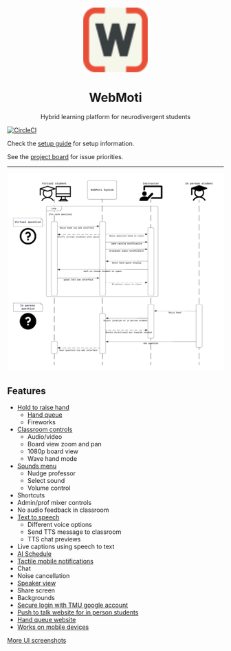 <p align="center">
  <img src="webmoti-react/public/favicon.svg" alt="Logo" width="150" height="150"/>
</p>

<h1 align="center">WebMoti</h1>

<p align="center"> Hybrid learning platform for neurodivergent students </p>

[![CircleCI](https://dl.circleci.com/status-badge/img/circleci/MQ5eZhP43vsLasGai1Wvc2/HVEDn43Bb981mJ5jVSE4on/tree/main.svg?style=svg&circle-token=CCIPRJ_QkKWgL2GxrDkMMYfFFf4A7_7d93e63b48c75bad00c9edfa79431f677df9a132)](https://dl.circleci.com/status-badge/redirect/circleci/MQ5eZhP43vsLasGai1Wvc2/HVEDn43Bb981mJ5jVSE4on/tree/main)

Check the [setup guide](setup.md) for setup information.

See the [project board](https://github.com/orgs/IMDC/projects/2) for issue priorities.

---

![Sequence Diagram](webmoti-react/docs/sequence_diagram.png)

## Features

- [Hold to raise hand](webmoti-react/docs/raise_hand.png)
  - [Hand queue](setup.md#queue)
  - Fireworks
- [Classroom controls](webmoti-react/docs/controls_menu.png)
  - Audio/video
  - Board view zoom and pan
  - 1080p board view
  - Wave hand mode
- [Sounds menu](webmoti-react/docs/audio_notification.png)
  - Nudge professor
  - Select sound
  - Volume control
- Shortcuts
- Admin/prof mixer controls
- No audio feedback in classroom
- [Text to speech](webmoti-react/docs/tts.png)
  - Different voice options
  - Send TTS message to classroom
  - TTS chat previews
- Live captions using speech to text
- [AI Schedule](webmoti-react/docs/set_schedule.png)
- [Tactile mobile notifications](setup.md#tactile-notifications)
- Chat
- Noise cancellation
- [Speaker view](webmoti-react/docs/speaker_view.png)
- Share screen
- Backgrounds
- [Secure login with TMU google account](webmoti-react/docs/login_screen.png)
- [Push to talk website for in person students](webmoti-react/docs/hand_server/push_to_talk_on.png)
- [Hand queue website](webmoti-react/docs/hand_server/hand_queue.png)
- [Works on mobile devices](webmoti-react/docs/mobile_screen_size.png)

[More UI screenshots](webmoti-react/docs/docs.md)
